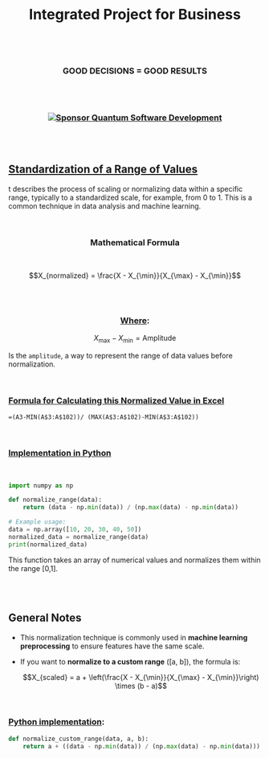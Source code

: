 <br>

# <p align="center"> Integrated Project for Business

<br><br>

### <p align="center"> GOOD DECISIONS = GOOD RESULTS

<br><br>

### <p align="center"> [![Sponsor Quantum Software Development](https://img.shields.io/badge/Sponsor-Quantum%20Software%20Development-brightgreen?logo=GitHub)](https://github.com/sponsors/Quantum-Software-Development)

<br><br>

## [Standardization of a Range of Values]()

t describes the process of scaling or normalizing data within a specific range, typically to a standardized scale, for example, from 0 to 1. This is a common technique in data analysis and machine learning.

<br>

###  <p align="center"> **Mathematical Formula**

<br>

$$X_{normalized} = \frac{X - X_{\min}}{X_{\max} - X_{\min}}$$

<br><br>

### <p align="center"> [Where]():

 $$X_{\max} - X_{\min} = \text{Amplitude}$$ 

 Is the `amplitude`, a way to represent the range of data values before normalization.

 <br>

 ###  [Formula for Calculating this Normalized Value in Excel]()
 
 ```excel
=(A3-MIN(A$3:A$102))/ (MAX(A$3:A$102)-MIN(A$3:A$102))
```

<br>

### [Implementation in Python]()

<br>

```python
import numpy as np

def normalize_range(data):
    return (data - np.min(data)) / (np.max(data) - np.min(data))

# Example usage:
data = np.array([10, 20, 30, 40, 50])
normalized_data = normalize_range(data)
print(normalized_data)
```

This function takes an array of numerical values and normalizes them within the range [0,1].

<br><br>

## **General Notes**

- This normalization technique is commonly used in **machine learning preprocessing** to ensure features have the same scale.
- If you want to **normalize to a custom range** \([a, b]\), the formula is:
  
  $$X_{scaled} = a + \left(\frac{X - X_{\min}}{X_{\max} - X_{\min}}\right) \times (b - a)$$

<br>

 
  ### [Python implementation]():
  
  ```python
  def normalize_custom_range(data, a, b):
      return a + ((data - np.min(data)) / (np.max(data) - np.min(data))) * (b - a)
  ```



  



